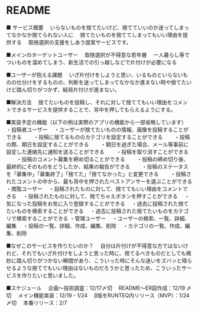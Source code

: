 # README

■ サービス概要
　いらないものを捨てたいけど、捨てていいのか迷ってしまってなかなか捨てられない人に
　捨てたいものを捨ててしまってもいい理由を提供する
　取捨選択の支援をしあう提案サービスです。

■メインのターゲットユーザー
　取捨選択が不得意な若年層
　一人暮らし等でついものを溜めてしまう、新生活での引っ越しなどで片付けが必要になる


■ユーザーが抱える課題
　いざ片付けをしようと思い、いるものといらないものの仕分けをするものの、判断を迷ってしまってなかなか進まない時や捨てたいけど踏ん切りがつかず、結局片付けが進まない。


■解決方法
　捨てたいものを投稿し、それに対して捨ててもいい理由をコメントできるサービスを提供することで、背中を押してもらえるようにする。

■実装予定の機能（以下の例は実際のアプリの機能から一部省略しています）
・投稿者ユーザー
　・ユーザーが捨てたいものの情報、画像を投稿することができる
　　・投稿に捨てるもののカテゴリを設定することができる
　　・投稿の際、期日を設定することができる
　　・期日を過ぎた場合、メール等事前に設定した連絡先に通知を送ることができる
　　・投稿を取り消すことができる
　　・投稿のコメント募集を締め切ることができる
　　・投稿の締め切り後、最終的にそのものをどうしたか、結果の報告ができる
　　・投稿のステータスを「募集中」「募集終了」「捨てた」「捨てなかった」と変更できる
　　・投稿されたコメントの中から、最も背中を押されたベストアンサーを選ぶことができる
・閲覧ユーザー
　・投稿されたものに対して、捨ててもいい理由をコメントできる
　・投稿されたものに対して、捨てちゃえボタンを押すことができる
　・気になった投稿をお気に入り登録することができる
　・過去に投稿された捨てたいものを検索することができる
　・過去に投稿された捨てたいものをカテゴリで検索することができる
・管理ユーザー
　・ユーザーの検索、一覧、詳細、編集
　・投稿の一覧、詳細、作成、編集、削除
　・カテゴリの一覧、作成、編集、削除

■なぜこのサービスを作りたいのか？
　自分は片付けが不得意な方ではないけれど、それでもいざ片付けをしようと思った時に、捨てるべきものだとしても微妙に踏ん切りがつかない瞬間があり、こういった時にそんな迷いをズバッと晴らせるような捨ててもいい理由はないものだろうかと思ったため、こういったサービスを作りたいと思いました。

■スケジュール
　企画〜技術調査：12/17〆切
　README〜ER図作成：12/19 〆切
　メイン機能実装：12/19 - 1/24
　β版をRUNTEQ内リリース（MVP）：1/24〆切
　本番リリース：2/7
